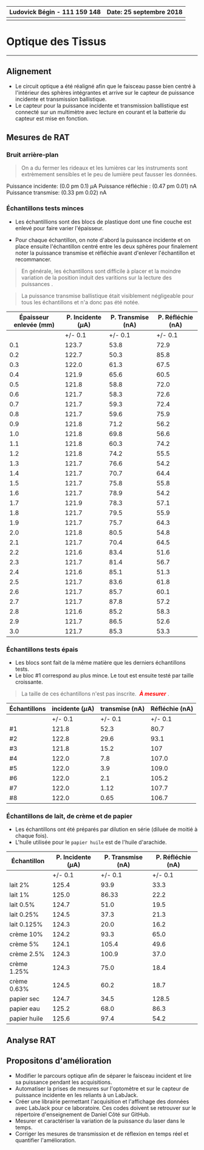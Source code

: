 

| Ludovick Bégin - 111 159 148 | Date: 25 septembre 2018 |
| ---------------------------- | ----------------------: |
|                              |                         |



# Optique des Tissus

------



## Alignement

* Le circuit optique a été réaligné afin que le faisceau passe bien centré à l'intérieur des sphères intégrantes et arrive sur le capteur de puissance incidente et transmission ballistique. 
* Le capteur pour la puissance incidente et transmission ballistique est connecté sur un multimètre avec lecture en courant et la batterie du capteur est mise en fonction. 



## Mesures  de  RAT



### Bruit arrière-plan

> On a du fermer les rideaux et les lumières car les instruments sont extrèmement sensibles et le peu de lumière peut fausser les données.

Puissance incidente: (0.0 pm 0.1) $\mu$A
Puissance réfléchie : (0.47 pm 0.01) nA
Puissance transmise: (0.33 pm 0.02) nA



### Échantillons tests minces

- Les échantillions sont des blocs de plastique dont une fine couche est enlevé pour faire varier l'épaisseur. 

- Pour chaque échantillon, on note d'abord la puissance incidente et on place ensuite l'échantillon centré entre les deux sphères pour finalement noter la puissance transmise et réfléchie avant d'enlever l'échantillon et recommancer. 

> En générale, les échantillons sont difficile à placer et la moindre variation de la position induit des varitions sur la lecture des puissances .

> La puissance transmise ballistique était visiblement négligeable pour tous les échantillons et n'a donc pas été notée.



| Épaisseur enlevée  (mm) | P. Incidente ($\mu$A) | P. Transmise (nA) | P. Réfléchie (nA) |
| ----------------------- | --------------------- | ----------------- | ----------------- |
|                         | +/- 0.1               | +/- 0.1           | +/- 0.1           |
| 0.1                     | 123.7                 | 53.8              | 72.9              |
| 0.2                     | 122.7                 | 50.3              | 85.8              |
| 0.3                     | 122.0                 | 61.3              | 67.5              |
| 0.4                     | 121.9                 | 65.6              | 60.5              |
| 0.5                     | 121.8                 | 58.8              | 72.0              |
| 0.6                     | 121.7                 | 58.3              | 72.6              |
| 0.7                     | 121.7                 | 59.3              | 72.4              |
| 0.8                     | 121.7                 | 59.6              | 75.9              |
| 0.9                     | 121.8                 | 71.2              | 56.2              |
| 1.0                     | 121.8                 | 69.8              | 56.6              |
| 1.1                     | 121.8                 | 60.3              | 74.2              |
| 1.2                     | 121.8                 | 74.2              | 55.5              |
| 1.3                     | 121.7                 | 76.6              | 54.2              |
| 1.4                     | 121.7                 | 70.7              | 64.4              |
| 1.5                     | 121.7                 | 75.8              | 55.8              |
| 1.6                     | 121.7                 | 78.9              | 54.2              |
| 1.7                     | 121.9                 | 78.3              | 57.1              |
| 1.8                     | 121.7                 | 79.5              | 55.9              |
| 1.9                     | 121.7                 | 75.7              | 64.3              |
| 2.0                     | 121.8                 | 80.5              | 54.8              |
| 2.1                     | 121.7                 | 70.4              | 64.5              |
| 2.2                     | 121.6                 | 83.4              | 51.6              |
| 2.3                     | 121.7                 | 81.4              | 56.7              |
| 2.4                     | 121.6                 | 85.1              | 51.3              |
| 2.5                     | 121.7                 | 83.6              | 61.8              |
| 2.6                     | 121.7                 | 85.7              | 60.1              |
| 2.7                     | 121.7                 | 87.8              | 57.2              |
| 2.8                     | 121.6                 | 85.2              | 58.3              |
| 2.9                     | 121.7                 | 86.5              | 52.6              |
| 3.0                     | 121.7                 | 85.3              | 53.3              |



### Échantillons tests épais

- Les blocs sont fait de la même matière que les derniers échantillons tests.
- Le bloc #1 correspond au plus mince. Le tout est ensuite testé par taille croissante. 

> La taille de ces échantillons n'est pas inscrite. <span style="color:red"> ***À mesurer*** </span>.



| Échantillons | incidente ($\mu$A) | transmise (nA) | Réfléchie (nA) |
| ------------ | ------------------ | -------------- | -------------- |
|              | +/- 0.1            | +/- 0.1        | +/- 0.1        |
| #1           | 121.8              | 52.3           | 80.7           |
| #2           | 122.8              | 29.6           | 93.1           |
| #3           | 121.8              | 15.2           | 107            |
| #4           | 122.0              | 7.8            | 107.0          |
| #5           | 122.0              | 3.9            | 109.0          |
| #6           | 122.0              | 2.1            | 105.2          |
| #7           | 122.0              | 1.12           | 107.7          |
| #8           | 122.0              | 0.65           | 106.7          |



### Échantillons de lait, de crème et de papier

- Les échantillons ont été préparés par dilution en série (diluée de moitié à chaque fois).
- L'huile utilisée pour le `papier huile` est de l'huile d'arachide. 

| Échantillon  | P. Incidente ($\mu$A) | P. Transmise (nA) | P. Réfléchie (nA) |
| ------------ | --------------------- | ----------------- | ----------------- |
|              | +/- 0.1               | +/- 0.1           | +/- 0.1           |
| lait 2%      | 125.4                 | 93.9              | 33.3              |
| lait 1%      | 125.0                 | 86.33             | 22.2              |
| lait 0.5%    | 124.7                 | 51.0              | 19.5              |
| lait 0.25%   | 124.5                 | 37.3              | 21.3              |
| lait 0.125%  | 124.3                 | 20.0              | 16.2              |
| crème 10%    | 124.2                 | 93.3              | 65.0              |
| crème 5%     | 124.1                 | 105.4             | 49.6              |
| crème 2.5%   | 124.3                 | 100.9             | 37.0              |
| crème 1.25%  | 124.3                 | 75.0              | 18.4              |
| crème 0.63%  | 124.5                 | 60.2              | 18.7              |
| papier sec   | 124.7                 | 34.5              | 128.5             |
| papier eau   | 125.2                 | 68.0              | 86.3              |
| papier huile | 125.6                 | 97.4              | 54.2              |



## Analyse RAT







## Propositons d'amélioration

- Modifier le parcours optique afin de séparer le faisceau incident et lire sa puissance pendant les acquisitions. 
- Automatiser la prises de mesures sur l'optomètre et sur le capteur de puissance incidente en les reliants à un LabJack. 
- Créer une librairie permettant l'acquisition et l'affichage des données avec LabJack pour ce laboratoire. Ces codes doivent se retrouver sur le répertoire d'enseignement de Daniel Côté sur GitHub. 
- Mesurer et caractériser la variation de la puissance du laser dans le temps. 
- Corriger les mesures de transmission et de réflexion en temps réel et quantifier l'amélioration. 









